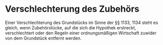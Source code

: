 # Verschlechterung des Zubehörs

Einer Verschlechterung des Grundstücks im Sinne der §§ 1133, 1134 steht es gleich, wenn Zubehörstücke, auf die sich die Hypothek erstreckt, verschlechtert oder den Regeln einer ordnungsmäßigen Wirtschaft zuwider von dem Grundstück entfernt werden. 

